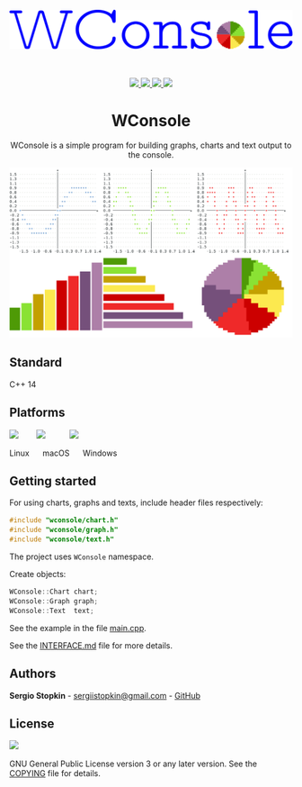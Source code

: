 <p align="center">
    <br><br><br>
    <a href="https://github.com/SergioStopkin/WConsole">
        <img src="./doc/img/img-logo.svg"></img>
    </a>
    <br><br><br>
</p>

<p align="center">
    <a href="https://travis-ci.org/SergioStopkin/WConsole">
        <img src="https://img.shields.io/travis/SergioStopkin/WConsole.svg?style=flat-square&label=gcc/clang">
    </a>
    <a href="https://ci.appveyor.com/project/SergioStopkin/WConsole">
        <img src="https://img.shields.io/appveyor/ci/SergioStopkin/WConsole.svg?style=flat-square&logo=appveyor&label=msvc">
    </a>
    <a href="https://github.com/SergioStopkin/WConsole/blob/master/COPYING">
        <img src="https://img.shields.io/github/license/SergioStopkin/Wconsole.svg?style=flat-square"/>
    </a>
    <a href="https://github.com/SergioStopkin/WConsole/archive/master.zip">
        <img src="https://img.shields.io/github/repo-size/sergiostopkin/wconsole.svg?style=flat-square"/>
    </a>
</p>

<h1 align="center">WConsole</h1>

<p align="center">
    WConsole is a simple program for building graphs, charts and text output to the console.
</p>

![](./doc/img/img_readme.png?raw=true)

## Standard

C++ 14

## Platforms

<img height=48 src="https://upload.wikimedia.org/wikipedia/commons/3/3c/TuxFlat.svg"> &nbsp;&nbsp;&nbsp;&nbsp;&nbsp;&nbsp; <img height=43 src="https://upload.wikimedia.org/wikipedia/commons/d/df/Apple-Apple.svg"> &nbsp;&nbsp;&nbsp;&nbsp;&nbsp;&nbsp;&nbsp;&nbsp;&nbsp; <img height=40 src="https://upload.wikimedia.org/wikipedia/commons/thumb/5/5f/Windows_logo_-_2012.svg/1024px-Windows_logo_-_2012.svg.png">

Linux &nbsp;&nbsp;&nbsp;&nbsp; macOS &nbsp;&nbsp;&nbsp;&nbsp; Windows

## Getting started

For using charts, graphs and texts, include header files respectively:

```cpp
#include "wconsole/chart.h"
#include "wconsole/graph.h"
#include "wconsole/text.h"
```
The project uses `WConsole` namespace.

Create objects:

```cpp
WConsole::Chart chart;
WConsole::Graph graph;
WConsole::Text  text;
```

See the example in the file [main.cpp](./src/main.cpp).

See the [INTERFACE.md](./doc/INTERFACE.md) file for more details.

<!-- UML Class diagram: -->

<!-- ![uml class](http://www.plantuml.com/plantuml/proxy?cache=no&src=https://raw.github.com/SergioStopkin/WConsole/master/doc/UMLClass.md) -->

## Authors

**Sergio Stopkin** - <sergiistopkin@gmail.com> -  [GitHub](https://github.com/SergioStopkin)

## License

<img src="https://upload.wikimedia.org/wikipedia/commons/9/93/GPLv3_Logo.svg" height=80></img>

GNU General Public License version 3 or any later version. See the [COPYING](./COPYING) file for details.

